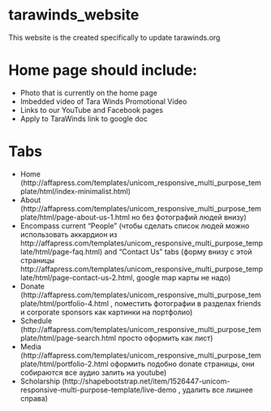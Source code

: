 # tarawinds_website
This website is the created specifically to update tarawinds.org


# Home page should include:
<ul>
<li> Photo that is currently on the home page </li>
<li> Imbedded video of Tara Winds Promotional Video </li>
<li> Links to our YouTube and Facebook pages </li>
<li> Apply to TaraWinds link to google doc </li>
</ul>


# Tabs
<ul>
<li>	Home (http://affapress.com/templates/unicom_responsive_multi_purpose_template/html/index-minimalist.html)</li>
<li> About (http://affapress.com/templates/unicom_responsive_multi_purpose_template/html/page-about-us-1.html но без фотографий людей внизу)</li>
<li> Encompass current “People” (чтобы сделать список людей можно использовать аккардион из http://affapress.com/templates/unicom_responsive_multi_purpose_template/html/page-faq.html) and “Contact Us” tabs (форму внизу с этой страницы http://affapress.com/templates/unicom_responsive_multi_purpose_template/html/page-contact-us-2.html, google map карты не надо) </li>
<li>Donate (http://affapress.com/templates/unicom_responsive_multi_purpose_template/html/portfolio-4.html ,  поместить фотографии в разделах friends и corporate sponsors как картинки на портфолио) </li>
<li>	Schedule (http://affapress.com/templates/unicom_responsive_multi_purpose_template/html/page-search.html  просто оформить как лист) </li>
<li>	Media (http://affapress.com/templates/unicom_responsive_multi_purpose_template/html/portfolio-2.html оформить подобно donate страницы, они собираются все аудио залить на youtube) </li>
<li>	Scholarship (http://shapebootstrap.net/item/1526447-unicom-responsive-multi-purpose-template/live-demo , удалить все лишнее справа) </li>
<ul>

